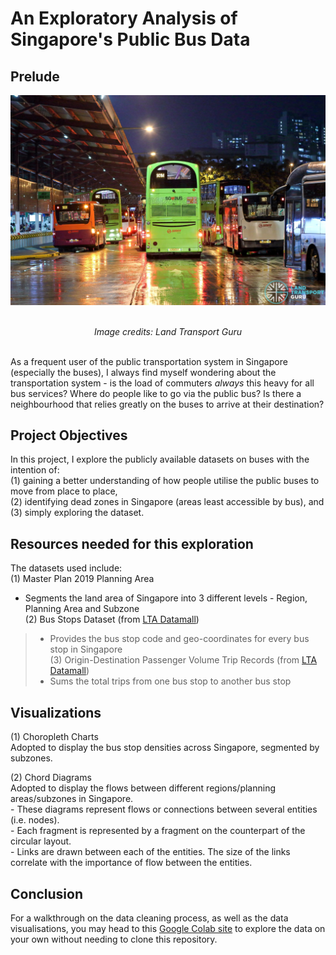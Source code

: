 # An Exploratory Analysis of Singapore's Public Bus Data 

## Prelude 
<div style="text-align: center;">

![bus image](https://github.com/aanghs22/gitnetwork/blob/main/Images/bus%20image.jpeg?raw=true)

</div>

<div align="center">
<br> <i> Image credits: Land Transport Guru </i>
</div>

<br> As a frequent user of the public transportation system in Singapore (especially the buses), I always find myself wondering about the transportation system - is the load of commuters _always_ this heavy for all bus services? Where do people like to go via the public bus? Is there a neighbourhood that relies greatly on the buses to arrive at their destination? 

## Project Objectives 
In this project, I explore the publicly available datasets on buses with the intention of: 
<br> (1) gaining a better understanding of how people utilise the public buses to move from place to place, 
<br> (2) identifying dead zones in Singapore (areas least accessible by bus), and 
<br> (3) simply exploring the dataset. 

## Resources needed for this exploration
The datasets used include: 
<br> (1) Master Plan 2019 Planning Area
- Segments the land area of Singapore into 3 different levels - Region, Planning Area and Subzone
<br> (2) Bus Stops Dataset (from [LTA Datamall](https://datamall.lta.gov.sg/content/datamall/en.html))
> - Provides the bus stop code and geo-coordinates for every bus stop in Singapore 
<br> (3) Origin-Destination Passenger Volume Trip Records (from [LTA Datamall](https://datamall.lta.gov.sg/content/datamall/en.html))
> - Sums the total trips from one bus stop to another bus stop

## Visualizations 
(1) Choropleth Charts 
<br> Adopted to display the bus stop densities across Singapore, segmented by subzones. 

(2) Chord Diagrams
<br> Adopted to display the flows between different regions/planning areas/subzones in Singapore. 
<br> - These diagrams represent flows or connections between several entities (i.e. nodes). 
<br> - Each fragment is represented by a fragment on the counterpart of the circular layout.
<br> - Links are drawn between each of the entities. The size of the links correlate with the importance of flow between the entities. 

## Conclusion
For a walkthrough on the data cleaning process, as well as the data visualisations, you may head to this [Google Colab site](https://colab.research.google.com/drive/1K0IxFhGMa3sqCJjdW5cZ8qalPF7Oy2j8?usp=sharing) to explore the data on your own without needing to clone this repository.